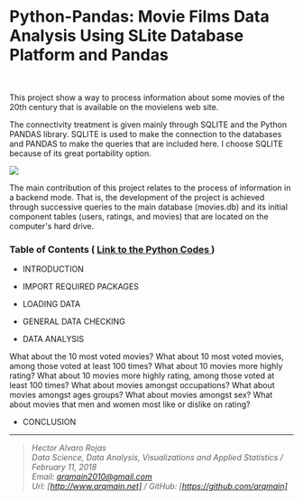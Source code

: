 # Python-Pandas: Movie Films Data Analysis Using SLite Database Platform and Pandas

<br>


This project show a way to process information about some movies of the 20th century that is available on the movielens web site.

The connectivity treatment is given mainly through SQLITE and the Python PANDAS library. SQLITE is used to make the connection to the databases and PANDAS to make the queries that are included here. I choose SQLITE because of its great portability option.
 
![](http://www.arqmain.net/MLearning/PythonProjects/Pandas/Project3/movies_rating.png)

The main contribution of this project relates to the process of information in a backend mode. That is, the development of the project is achieved through successive queries to the main database (movies.db) and its initial component tables (users, ratings, and movies) that are located on the computer's hard drive.


### Table of Contents    (  [  Link to the Python Codes ](http://nbviewer.jupyter.org/github/arqmain/Python/blob/master/Pandas/Project3/PANDAS-Project3_Movies_DAnalysis_Using_SQLite_Pandas.ipynb))

* INTRODUCTION

* IMPORT REQUIRED PACKAGES

* LOADING DATA

* GENERAL DATA CHECKING

* DATA ANALYSIS

What about the 10 most voted movies?
What about 10 most voted movies, among those voted at least 100 times?
What about 10 movies more highly rating?
What about 10 movies more highly rating, among those voted at least 100 times?
What about movies amongst occupations?
What about movies amongst ages groups?
What about movies amongst sex?
What about movies that men and women most like or dislike on rating?

* CONCLUSION

<hr>

><i>Hector Alvaro Rojas<br>
>Data Science, Data Analysis, Visualizations and Applied Statistics / February 11, 2018<br>
>Email: <arqmain2010@gmail.com> <br>
>Url: [http://www.arqmain.net]   /   GitHub: [https://github.com/arqmain]</i>
